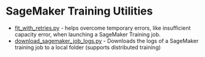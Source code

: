 # SageMaker Training Utilities
 - [fit_with_retries.py](fit_with_retries.py) - helps overcome temporary errors, like insufficient capacity error, when launching a SageMaker Training job.
 - [download_sagemaker_job_logs.py](download_sagemaker_job_logs.py) - Downloads the logs of a SageMaker training job to a local folder (supports distributed training)
